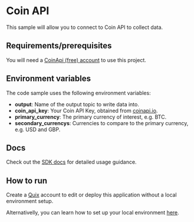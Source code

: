 # Coin API 
This sample will allow you to connect to Coin API to collect data.

## Requirements/prerequisites

You will need a [CoinApi (free) account](https://www.coinapi.io/pricing?apikey) to use this project.

## Environment variables

The code sample uses the following environment variables:

- **output**: Name of the output topic to write data into.
- **coin_api_key**: Your Coin API Key, obtained from [coinapi.io](https://coinapi.io).
- **primary_currency**: The primary currency of interest, e.g. BTC.
- **secondary_currencys**: Currencies to compare to the primary currency, e.g. USD and GBP.


## Docs

Check out the [SDK docs](https://quix.ai/docs/sdk/introduction.html) for detailed usage guidance.

## How to run
Create a [Quix](https://portal.platform.quix.ai/self-sign-up?xlink=github) account to edit or deploy this application without a local environment setup.

Alternativelly, you can learn how to set up your local environment [here](/python/local-development).
